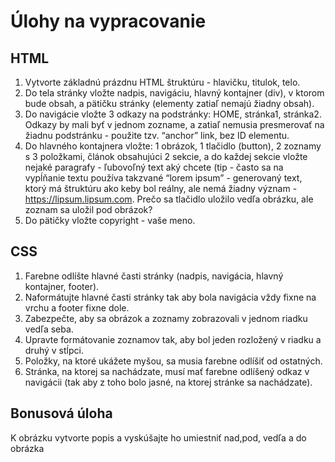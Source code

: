 # Úlohy na vypracovanie
## HTML
1. Vytvorte základnú prázdnu HTML štruktúru - hlavičku, titulok, telo.
2. Do tela stránky vložte nadpis, navigáciu, hlavný kontajner (div), v ktorom bude obsah, a pätičku stránky (elementy zatiaľ nemajú žiadny obsah).
3. Do navigácie vložte 3 odkazy na podstránky: HOME, stránka1, stránka2. Odkazy by mali byť v jednom zozname, a zatiaľ nemusia presmerovať na žiadnu podstránku - použite tzv. “anchor” link, bez ID elementu.
4. Do hlavného kontajnera vložte: 1 obrázok, 1 tlačidlo (button), 2 zoznamy s 3 položkami, článok obsahujúci 2 sekcie, a do každej sekcie vložte nejaké paragrafy - ľubovoľný text aký chcete (tip - často sa na vypĺňanie textu používa takzvané “lorem ipsum” - generovaný text, ktorý má štruktúru ako keby bol reálny, ale nemá žiadny význam - https://lipsum.lipsum.com. Prečo sa tlačidlo uložilo vedľa obrázku, ale zoznam sa uložil pod obrázok?
5. Do pätičky vložte copyright - vaše meno.

## CSS
1. Farebne odlíšte hlavné časti stránky (nadpis, navigácia, hlavný kontajner, footer).
2. Naformátujte hlavné časti stránky tak aby bola navigácia vždy fixne na vrchu a footer fixne dole.
3. Zabezpečte, aby sa obrázok a zoznamy zobrazovali v jednom riadku vedľa seba.
4. Upravte formátovanie zoznamov tak, aby bol jeden rozložený v riadku a druhý v stĺpci.
5. Položky, na ktoré ukážete myšou, sa musia farebne odlíšiť od ostatných.
6. Stránka, na ktorej sa nachádzate, musí mať farebne odlíšený odkaz v navigácii (tak aby z toho bolo jasné, na ktorej stránke sa nachádzate).

## Bonusová úloha
K obrázku vytvorte popis a vyskúšajte ho umiestniť nad,pod, vedľa a do obrázka


